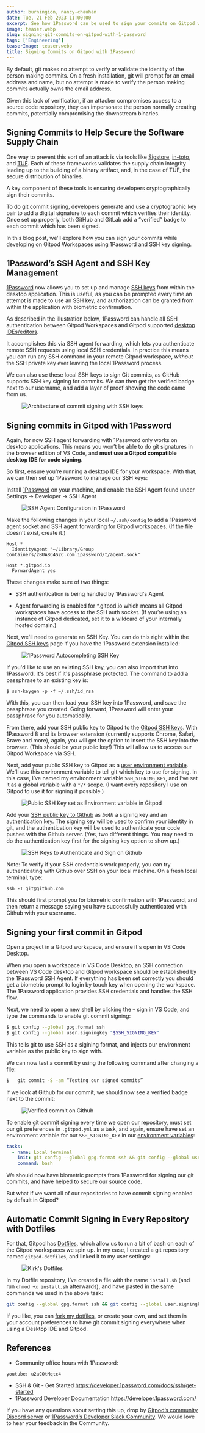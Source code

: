 ```yaml
---
author: burningion, nancy-chauhan
date: Tue, 21 Feb 2023 11:00:00
excerpt: See how 1Password can be used to sign your commits on Gitpod with SSH keys and biometric confirmation
image: teaser.webp
slug: signing-git-commits-on-gitpod-with-1-password
tags: ['Engineering']
teaserImage: teaser.webp
title: Signing Commits on Gitpod with 1Password
---
```


<script context="module">
  export const prerender = true;
</script>

By default, git makes no attempt to verify or validate the identity of the person making commits. On a fresh installation, git will prompt for an email address and name, but no attempt is made to verify the person making commits actually owns the email address.

Given this lack of verification, if an attacker compromises access to a source code repository, they can impersonate the person normally creating commits, potentially compromising the downstream binaries.

## Signing Commits to Help Secure the Software Supply Chain

One way to prevent this sort of an attack is via tools like [Sigstore](https://docs.sigstore.dev/), [in-toto](https://in-toto.io/), and [TUF](https://theupdateframework.io/). Each of these frameworks validates the supply chain integrity leading up to the building of a binary artifact, and, in the case of TUF, the secure distribution of binaries.

A key component of these tools is ensuring developers cryptographically sign their commits.

To do git commit signing, developers generate and use a cryptographic key pair to add a digital signature to each commit which verifies their identity. Once set up properly, both GitHub and GitLab add a “verified” badge to each commit which has been signed.

In this blog post, we’ll explore how you can sign your commits while developing on Gitpod Workspaces using 1Password and SSH key signing.

## 1Password’s SSH Agent and SSH Key Management

[1Password](https://www.1password.com) now allows you to set up and manage [SSH keys](https://developer.1password.com/docs/ssh/) from within the desktop application. This is useful, as you can be prompted every time an attempt is made to use an SSH key, and authorization can be granted from within the application with biometric confirmation.

As described in the illustration below, 1Password can handle all SSH authentication between Gitpod Workspaces and Gitpod supported [desktop IDEs/editors](https://www.gitpod.io/docs/references/ides-and-editors).

It accomplishes this via SSH agent forwarding, which lets you authenticate remote SSH requests using local SSH credentials. In practice this means you can run any SSH command in your remote Gitpod workspace, _without_ the SSH private key ever leaving the local 1Password process.

We can also use these local SSH keys to sign Git commits, as GitHub supports SSH key signing for commits. We can then get the verified badge next to our username, and add a layer of proof showing the code came from us.

<figure class="flex flex-col items-center text-center">
  <img src="/images/blog/signing-git-commits-on-gitpod-with-1-password/architecture.webp" alt="Architecture of commit signing with SSH keys"  />
</figure>

## Signing commits in Gitpod with 1Password

Again, for now SSH agent forwarding with 1Password only works on desktop applications. This means you won’t be able to do git signatures in the browser edition of VS Code, and **must use a Gitpod compatible desktop IDE for code signing.**

So first, ensure you’re running a desktop IDE for your workspace. With that, we can then set up 1Password to manage our SSH keys:

Install [1Password](https://1password.com/downloads) on your machine, and enable the SSH Agent found under Settings -> Developer -> SSH Agent

<figure class="flex flex-col items-center text-center">
  <img src="/images/blog/signing-git-commits-on-gitpod-with-1-password/1password-ssh-agent.webp" alt="SSH Agent Configuration in 1Password"  />
</figure>

Make the following changes in your local `~/.ssh/config` to add a 1Password agent socket and SSH agent forwarding for Gitpod workspaces. (If the file doesn't exist, create it.)

```
Host *
  IdentityAgent "~/Library/Group Containers/2BUA8C4S2C.com.1password/t/agent.sock"

Host *.gitpod.io
  ForwardAgent yes
```

These changes make sure of two things:

-   SSH authentication is being handled by 1Password's Agent

-   Agent forwarding is enabled for \*.gitpod.io which means all Gitpod workspaces have access to the SSH auth socket. (If you’re using an instance of Gitpod dedicated, set it to a wildcard of your internally hosted domain.)

Next, we'll need to generate an SSH Key. You can do this right within the [Gitpod SSH keys](https://gitpod.io/keys) page if you have the 1Password extension installed:

<figure class="flex flex-col items-center text-center">
  <img src="/images/blog/signing-git-commits-on-gitpod-with-1-password/fill-ssh-key.webp" alt="1Password Autocompleting SSH Key"  />
</figure>

If you'd like to use an existing SSH key, you can also import that into 1Password. It's best if it's passphrase protected. The command to add a passphrase to an existing key is:

```
$ ssh-keygen -p -f ~/.ssh/id_rsa
```

With this, you can then load your SSH key into 1Password, and save the passphrase you created. Going forward, 1Password will enter your passphrase for you automatically.

From there, add your SSH public key to Gitpod to the [Gitpod SSH keys](https://gitpod.io/keys). With 1Password 8 and its browser extension (currently supports Chrome, Safari, Brave and more), again, you will get the option to insert the SSH key into the browser. (This should be your public key!) This will allow us to access our Gitpod Workspace via SSH.

Next, add your public SSH key to Gitpod as a [user environment variable](https://gitpod.io/user/variables). We'll use this environment variable to tell git which key to use for signing. In this case, I’ve named my environment variable `SSH_SIGNING_KEY`, and I’ve set it as a global variable with a `*/*` scope. (I want every repository I use on Gitpod to use it for signing if possible.)

<figure class="flex flex-col items-center text-center">
  <img src="/images/blog/signing-git-commits-on-gitpod-with-1-password/signing-key.webp" alt="Public SSH Key set as Environment variable in Gitpod"  />
</figure>

Add your [SSH public key to Github](https://github.com/settings/ssh/new) as _both_ a signing key and an authentication key. The signing key will be used to confirm your identity in git, and the authentication key will be used to authenticate your code pushes with the Github server. (Yes, two different things. You may need to do the authentication key first for the signing key option to show up.)

<figure class="flex flex-col items-center text-center">
  <img src="/images/blog/signing-git-commits-on-gitpod-with-1-password/add-ssh-keys-github.webp" alt="SSH Keys to Authenticate and Sign on Github"  />
</figure>

Note: To verify if your SSH credentials work properly, you can try authenticating with Github over SSH on your local machine. On a fresh local terminal, type:

`ssh -T git@github.com`

This should first prompt you for biometric confirmation with 1Password, and then return a message saying you have successfully authenticated with Github with your username.

## Signing your first commit in Gitpod

Open a project in a Gitpod workspace, and ensure it's open in VS Code Desktop.

When you open a workspace in VS Code Desktop, an SSH connection between VS Code desktop and Gitpod workspace should be established by the 1Password SSH Agent. If everything has been set correctly you should get a biometric prompt to login by touch key when opening the workspace. The 1Password application provides SSH credentials and handles the SSH flow.

Next, we need to open a new shell by clicking the `+` sign in VS Code, and type the commands to enable git commit signing:

```bash
$ git config --global gpg.format ssh
$ git config --global user.signingkey "$SSH_SIGNING_KEY"
```

This tells git to use SSH as a sigining format, and injects our environment variable as the public key to sign with.

We can now test a commit by using the following command after changing a file:

```bash
$	git commit -S -am “Testing our signed commits”
```

If we look at Github for our commit, we should now see a verified badge next to the commit:

<figure class="flex flex-col items-center text-center">
  <img src="/images/blog/signing-git-commits-on-gitpod-with-1-password/verified-commit.webp" alt="Verified commit on Github"  />
</figure>

To enable git commit signing every time we open our repository, must set our git preferences in `.gitpod.yml` as a task, and again, ensure have set an environment variable for our `SSH_SIGNING_KEY` in our [environment variables](https://gitpod.io/variables):

```yml
tasks:
  - name: Local terminal
	init: git config --global gpg.format ssh && git config --global user.signingkey "$SSH_SIGNING_KEY" && git config commit.gpgsign true --global
	command: bash
```

We should now have biometric prompts from 1Password for signing our git commits, and have helped to secure our source code.

But what if we want all of our repositories to have commit signing enabled by default in Gitpod?

## Automatic Commit Signing in Every Repository with Dotfiles

For that, Gitpod has [Dotfiles](https://www.gitpod.io/docs/configure/user-settings/dotfiles#dotfileshttps://www.gitpod.io/docs/configure/user-settings/dotfiles#dotfiles), which allow us to run a bit of bash on each of the Gitpod workspaces we spin up. In my case, I created a git repository named `gitpod-dotfiles`, and linked it to my user settings:

<figure class="flex flex-col items-center text-center">
  <img src="/images/blog/signing-git-commits-on-gitpod-with-1-password/dotfiles.webp" alt="Kirk's Dotfiles"  />
</figure>

In my Dotfile repository, I’ve created a file with the name `install.sh` (and run `chmod +x install.sh` afterwards), and have pasted in the same commands we used in the above task:

```bash
git config --global gpg.format ssh && git config --global user.signingkey "$SSH_SIGNING_KEY" && git config commit.gpgsign true --global
```

If you like, you can [fork my dotfiles](https://github.com/burningion/gitpod-dotfiles), or create your own, and set them in your account preferences to have git commit signing everywhere when using a Desktop IDE and Gitpod.

## References

-   Community office hours with 1Password:

`youtube: u2aCOtMqtc4`

-   SSH & Git - Get Started https://developer.1password.com/docs/ssh/get-started
-   1Password Developer Documentation https://developer.1password.com/

If you have any questions about setting this up, drop by [Gitpod’s community Discord server](https://www.gitpod.io/chat) or [1Password’s Developer Slack Community](https://join.slack.com/t/1password-devs/shared_invite/zt-1halo11ps-6o9pEv96xZ3LtX_VE0fJQA). We would love to hear your feedback in the Community.
